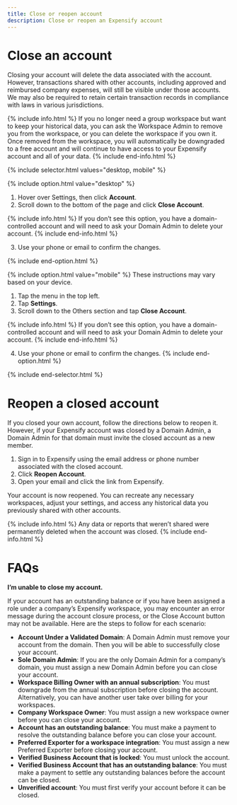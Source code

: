 ```yaml
---
title: Close or reopen account
description: Close or reopen an Expensify account
---
```

<div id="expensify-classic" markdown="1">

# Close an account

Closing your account will delete the data associated with the account. However, transactions shared with other accounts, including approved and reimbursed company expenses, will still be visible under those accounts. We may also be required to retain certain transaction records in compliance with laws in various jurisdictions.

{% include info.html %}
If you no longer need a group workspace but want to keep your historical data, you can ask the Workspace Admin to remove you from the workspace, or you can delete the workspace if you own it. Once removed from the workspace, you will automatically be downgraded to a free account and will continue to have access to your Expensify account and all of your data. 
{% include end-info.html %}

{% include selector.html values="desktop, mobile" %}

{% include option.html value="desktop" %}
1. Hover over Settings, then click **Account**.
2. Scroll down to the bottom of the page and click **Close Account**. 

{% include info.html %}
If you don’t see this option, you have a domain-controlled account and will need to ask your Domain Admin to delete your account.
{% include end-info.html %}

3. Use your phone or email to confirm the changes.

{% include end-option.html %}

{% include option.html value="mobile" %}
These instructions may vary based on your device. 

1. Tap the menu in the top left. 
2. Tap **Settings**.
3. Scroll down to the Others section and tap **Close Account**.

{% include info.html %}
If you don’t see this option, you have a domain-controlled account and will need to ask your Domain Admin to delete your account.
{% include end-info.html %} 

4. Use your phone or email to confirm the changes.
{% include end-option.html %}

{% include end-selector.html %}

# Reopen a closed account

If you closed your own account, follow the directions below to reopen it. However, if your Expensify account was closed by a Domain Admin, a Domain Admin for that domain must invite the closed account as a new member. 

1. Sign in to Expensify using the email address or phone number associated with the closed account.
2. Click **Reopen Account**.
3. Open your email and click the link from Expensify.

Your account is now reopened. You can recreate any necessary workspaces, adjust your settings, and access any historical data you previously shared with other accounts. 

{% include info.html %}
Any data or reports that weren’t shared were permanently deleted when the account was closed. 
{% include end-info.html %}

# FAQs

**I’m unable to close my account.**

If your account has an outstanding balance or if you have been assigned a role under a company’s Expensify workspace, you may encounter an error message during the account closure process, or the Close Account button may not be available. Here are the steps to follow for each scenario:

- **Account Under a Validated Domain**: A Domain Admin must remove your account from the domain. Then you will be able to successfully close your account.
- **Sole Domain Admin**: If you are the only Domain Admin for a company’s domain, you must assign a new Domain Admin before you can close your account.
- **Workspace Billing Owner with an annual subscription**: You must downgrade from the annual subscription before closing the account. Alternatively, you can have another user take over billing for your workspaces.
- **Company Workspace Owner**: You must assign a new workspace owner before you can close your account.
- **Account has an outstanding balance**: You must make a payment to resolve the outstanding balance before you can close your account.
- **Preferred Exporter for a workspace integration**: You must assign a new Preferred Exporter before closing your account. 
- **Verified Business Account that is locked**: You must unlock the account.
- **Verified Business Account that has an outstanding balance**: You must make a payment to settle any outstanding balances before the account can be closed.
- **Unverified account**: You must first verify your account before it can be closed.
     
</div>
